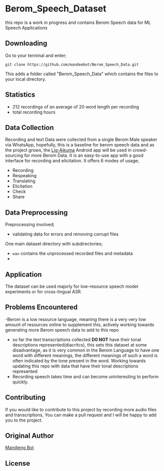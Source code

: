 # Berom_Speech_Dataset
this repo is a work in progress and contains Berom Speech data for ML Speech Applications


## Downloading

Go to your terminal and enter;

```git
git clone https://github.com/mandeebot/Berom_Speech_Data.git
```

This adds a folder called "Berom_Speech_Data" which contains the files to your local directory.

## Statistics

- 212 recordings of an average of 20 word length per recording
- total recording hours

## Data Collection
Recording and text Data were collected from a single Berom Male speaker via WhatsApp, hopefully, this is a baseline for berom speech data and as the project grows, 
the [Lig-Aikuma](https://lig-aikuma.imag.fr/tutorial/) Android app will be used in crowd-sourcing for more Berom Data. It is an easy-to-use app with a good interface for recording and elicitation. It offers 6 modes of usage;

- Recording
- Respeaking
- Translating
- Elicitation
- Check
- Share


## Data Preprocessing

Preprocessing involved;

- validating data for errors and removing corrupt files

One main dataset directory with subdirectories;

- `wav` contains the unprocessed recorded files and metadata
- 



## Application

The dataset can be used majorly for low-resource speech model experiments or for cross-lingual ASR.

## Problems Encountered
-Berom is a low resource language, meaning there is a very very low amount of resources online to supplement this, actively working towards generating more Berom speech data to add to this repo
- so far the text transcriptions collected **D0 NOT** have their  tonal descriptions represented(diacritcs), this sets this dataset at some disadvantage, as it is very common in the Berom Language to have one word with different meanings, the different meanings of such a word is often indicated by the tone present in the word. Working towards updating this repo with data that have their tonal descriptions represented
- Recording speech takes time and can become uninteresting to perform quickly.

## Contributing

If you would like to contribute to this project by recording more audio files and transcriptions, You can make a pull request and I will be happy to add you to the project.

## Original Author

[Mandieng Bot](https://www.linkedin.com/in/mandiengbot/)

## License
